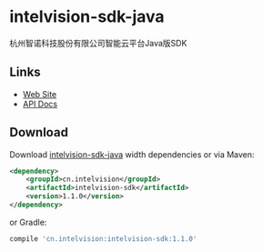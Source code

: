# intelvision-sdk-java
杭州智诺科技股份有限公司智能云平台Java版SDK

## Links
* [Web Site](https://www.intelvision.cn)
* [API Docs](https://www.intelvision.cn/doc/index.shtml)

## Download
Download [intelvision-sdk-java](https://s3.cn-north-1.amazonaws.com.cn/zeno/intelvision/sdk/intelvision-sdk-java-1.1.0-with-dependencies.zip) width dependencies or via Maven:
```xml
<dependency>
    <groupId>cn.intelvision</groupId>
    <artifactId>intelvision-sdk</artifactId>
    <version>1.1.0</version>
</dependency>
```
or Gradle:
```groovy
compile 'cn.intelvision:intelvision-sdk:1.1.0'
```
